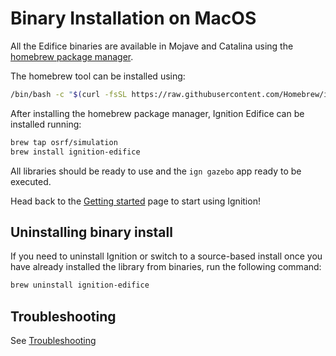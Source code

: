 # Binary Installation on MacOS

All the Edifice binaries are available in Mojave and Catalina using the
[homebrew package manager](https://brew.sh/).

The homebrew tool can be installed using:

```bash
/bin/bash -c "$(curl -fsSL https://raw.githubusercontent.com/Homebrew/install/master/install.sh)"
```

After installing the homebrew package manager, Ignition Edifice can be installed running:

```bash
brew tap osrf/simulation
brew install ignition-edifice
```

All libraries should be ready to use and the `ign gazebo` app ready to be executed.

Head back to the [Getting started](/docs/all/getstarted)
page to start using Ignition!

## Uninstalling binary install

If you need to uninstall Ignition or switch to a source-based install once you
have already installed the library from binaries, run the following command:

```bash
brew uninstall ignition-edifice
```

## Troubleshooting

See [Troubleshooting](troubleshooting.md#macos)
